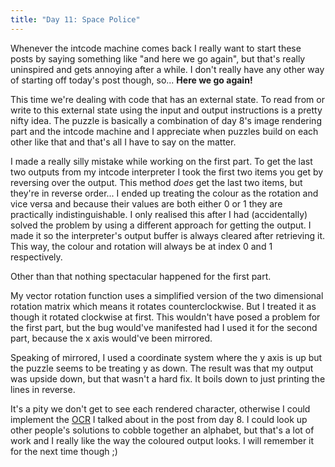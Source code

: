 ```yaml
---
title: "Day 11: Space Police"
---
```


Whenever the intcode machine comes back I really want to start these posts by saying something like "and here we go again", but that's really uninspired and gets annoying after a while.
I don't really have any other way of starting off today's post though, so... **Here we go again!**

This time we're dealing with code that has an external state. To read from or write to this external state using the input and output instructions is a pretty nifty idea.
The puzzle is basically a combination of day 8's image rendering part and the intcode machine and I appreciate when puzzles build on each other like that and that's all I have to say on the matter.

I made a really silly mistake while working on the first part.
To get the last two outputs from my intcode interpreter I took the first two items you get by reversing over the output. This method *does* get the last two items, but they're in reverse order...
I ended up treating the colour as the rotation and vice versa and because their values are both either 0 or 1 they are practically indistinguishable.
I only realised this after I had (accidentally) solved the problem by using a different approach for getting the output. I made it so the interpreter's output buffer is always cleared after retrieving it. This way, the colour and rotation will always be at index 0 and 1 respectively.

Other than that nothing spectacular happened for the first part.

My vector rotation function uses a simplified version of the two dimensional rotation matrix which means it rotates counterclockwise.
But I treated it as though it rotated clockwise at first.
This wouldn't have posed a problem for the first part, but the bug would've manifested had I used it for the second part, because the x axis would've been mirrored.

Speaking of mirrored, I used a coordinate system where the y axis is up but the puzzle seems to be treating y as down. The result was that my output was upside down, but that wasn't a hard fix.
It boils down to just printing the lines in reverse.

It's a pity we don't get to see each rendered character, otherwise I could implement the [OCR](https://en.wikipedia.org/wiki/Optical_character_recognition) I talked about in the post from day 8. I could look up other people's solutions to cobble together an alphabet, but that's a lot of work and I really like the way the coloured output looks.
I will remember it for the next time though ;)
